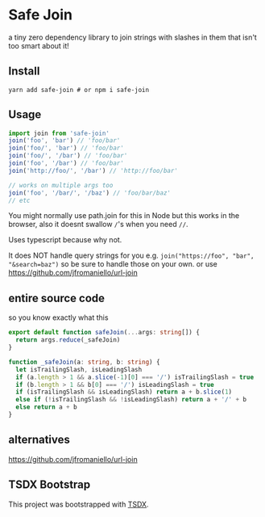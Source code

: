 # Safe Join

a tiny zero dependency library to join strings with slashes in them that isn't too smart about it!

## Install

```
yarn add safe-join # or npm i safe-join
```

## Usage

```ts
import join from 'safe-join'
join('foo', 'bar') // 'foo/bar'
join('foo/', 'bar') // 'foo/bar'
join('foo/', '/bar') // 'foo/bar'
join('foo', '/bar') // 'foo/bar'
join('http://foo/', '/bar') // 'http://foo/bar'

// works on multiple args too
join('foo', '/bar/', '/baz') // 'foo/bar/baz'
// etc
```

You might normally use path.join for this in Node but this works in the browser, also it doesnt swallow `/`'s when you need `//`.

Uses typescript because why not.

It does NOT handle query strings for you e.g. `join("https://foo", "bar", "&search=baz")` so be sure to handle those on your own. or use https://github.com/jfromaniello/url-join

## entire source code

so you know exactly what this

```ts
export default function safeJoin(...args: string[]) {
  return args.reduce(_safeJoin)
}

function _safeJoin(a: string, b: string) {
  let isTrailingSlash, isLeadingSlash
  if (a.length > 1 && a.slice(-1)[0] === '/') isTrailingSlash = true
  if (b.length > 1 && b[0] === '/') isLeadingSlash = true
  if (isTrailingSlash && isLeadingSlash) return a + b.slice(1)
  else if (!isTrailingSlash && !isLeadingSlash) return a + '/' + b
  else return a + b
}
```

## alternatives

https://github.com/jfromaniello/url-join

## TSDX Bootstrap

This project was bootstrapped with [TSDX](https://github.com/jaredpalmer/tsdx).
